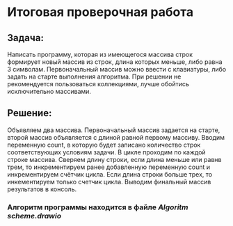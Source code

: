 # Итоговая проверочная работа 

## Задача: 
Написать программу, которая из имеющегося массива строк формирует новый массив из строк, длина которых меньше, либо равна 3 символам. Первоначальный массив можно ввести с клавиатуры, либо задать на старте выполнения алгоритма. При решении не рекомендуется пользоваться коллекциями, лучше обойтись исключительно массивами.

## Решение:
Объявляем два массива. Первоначальный массив задается на старте, второй массив объявляется с длиной равной первому массиву.
Вводим переменную count, в которую будет записано количество строк соответствующих условиям задачи.
В цикле проходим по каждой строке массива. Сверяем длину строки, если длина меньше или равнв трем, то инкрементируем ранее добавленную переменную count и инкрементируем счётчик цикла. Если длина строки больше трех, то инкементируем только счетчик цикла.
Выводим финальный массив результатов в консоль.

### Алгоритм программы находится в файле *Algoritm scheme.drawio*